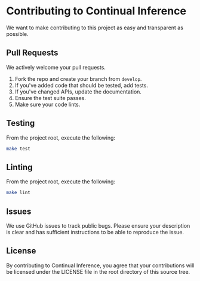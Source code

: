 # Contributing to Continual Inference
We want to make contributing to this project as easy and transparent as
possible.

## Pull Requests
We actively welcome your pull requests.

1. Fork the repo and create your branch from `develop`.
2. If you've added code that should be tested, add tests.
3. If you've changed APIs, update the documentation.
4. Ensure the test suite passes.
5. Make sure your code lints.

## Testing
From the project root, execute the following:
```bash
make test
```


## Linting
From the project root, execute the following:
```bash
make lint
```

## Issues
We use GitHub issues to track public bugs. Please ensure your description is
clear and has sufficient instructions to be able to reproduce the issue.


## License
By contributing to Continual Inference, you agree that your contributions will be licensed
under the LICENSE file in the root directory of this source tree.